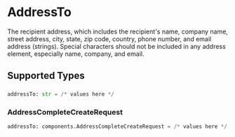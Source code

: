 # AddressTo

The recipient address, which includes the recipient's name, company name, street address, city, state, zip code, 
country, phone number, and email address (strings). Special characters should not be included in 
any address element, especially name, company, and email.


## Supported Types

### 

```python
addressTo: str = /* values here */
```

### AddressCompleteCreateRequest

```python
addressTo: components.AddressCompleteCreateRequest = /* values here */
```

